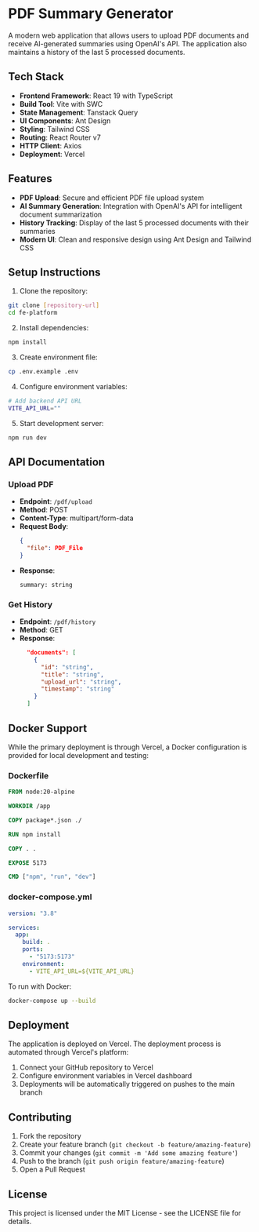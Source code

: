 # PDF Summary Generator

A modern web application that allows users to upload PDF documents and receive AI-generated summaries using OpenAI's API. The application also maintains a history of the last 5 processed documents.

## Tech Stack

- **Frontend Framework**: React 19 with TypeScript
- **Build Tool**: Vite with SWC
- **State Management**: Tanstack Query
- **UI Components**: Ant Design
- **Styling**: Tailwind CSS
- **Routing**: React Router v7
- **HTTP Client**: Axios
- **Deployment**: Vercel

## Features

- **PDF Upload**: Secure and efficient PDF file upload system
- **AI Summary Generation**: Integration with OpenAI's API for intelligent document summarization
- **History Tracking**: Display of the last 5 processed documents with their summaries
- **Modern UI**: Clean and responsive design using Ant Design and Tailwind CSS

## Setup Instructions

1. Clone the repository:

```bash
git clone [repository-url]
cd fe-platform
```

2. Install dependencies:

```bash
npm install
```

3. Create environment file:

```bash
cp .env.example .env
```

4. Configure environment variables:

```bash
# Add backend API URL
VITE_API_URL=""
```

5. Start development server:

```bash
npm run dev
```

## API Documentation

### Upload PDF

- **Endpoint**: `/pdf/upload`
- **Method**: POST
- **Content-Type**: multipart/form-data
- **Request Body**:
  ```json
  {
    "file": PDF_File
  }
  ```
- **Response**:
  ```text
  summary: string
  ```

### Get History

- **Endpoint**: `/pdf/history`
- **Method**: GET
- **Response**:
  ```json
    "documents": [
      {
        "id": "string",
        "title": "string",
        "upload_url": "string",
        "timestamp": "string"
      }
    ]
  ```

## Docker Support

While the primary deployment is through Vercel, a Docker configuration is provided for local development and testing:

### Dockerfile

```dockerfile
FROM node:20-alpine

WORKDIR /app

COPY package*.json ./

RUN npm install

COPY . .

EXPOSE 5173

CMD ["npm", "run", "dev"]
```

### docker-compose.yml

```yaml
version: "3.8"

services:
  app:
    build: .
    ports:
      - "5173:5173"
    environment:
      - VITE_API_URL=${VITE_API_URL}
```

To run with Docker:

```bash
docker-compose up --build
```

## Deployment

The application is deployed on Vercel. The deployment process is automated through Vercel's platform:

1. Connect your GitHub repository to Vercel
2. Configure environment variables in Vercel dashboard
3. Deployments will be automatically triggered on pushes to the main branch

## Contributing

1. Fork the repository
2. Create your feature branch (`git checkout -b feature/amazing-feature`)
3. Commit your changes (`git commit -m 'Add some amazing feature'`)
4. Push to the branch (`git push origin feature/amazing-feature`)
5. Open a Pull Request

## License

This project is licensed under the MIT License - see the LICENSE file for details.
